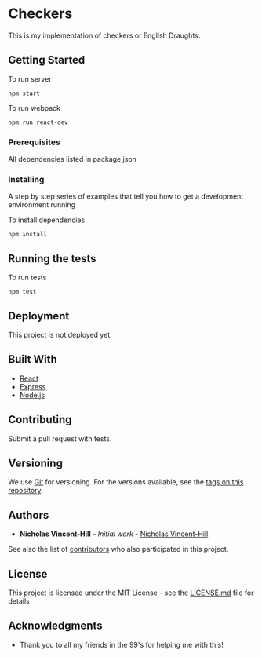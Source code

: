 # Checkers

This is my implementation of checkers or English Draughts.

## Getting Started

To run server

```
npm start
```

To run webpack

```
npm run react-dev
```

### Prerequisites

All dependencies listed in package.json

### Installing

A step by step series of examples that tell you how to get a development environment running

To install dependencies

```
npm install
```

## Running the tests

To run tests

```
npm test
```

## Deployment

This project is not deployed yet

## Built With

- [React](https://reactjs.org/)
- [Express](https://expressjs.com)
- [Node.js](https://nodejs.org/en/)

## Contributing

Submit a pull request with tests.

## Versioning

We use [Git](https://git-scm.com/) for versioning. For the versions available, see the [tags on this repository](https://github.com/your/project/tags).

## Authors

- **Nicholas Vincent-Hill** - _Initial work_ - [Nicholas Vincent-Hill](http://nvincenthill.herokuapp.com/)

See also the list of [contributors](https://github.com/your/project/contributors) who also participated in this project.

## License

This project is licensed under the MIT License - see the [LICENSE.md](LICENSE.md) file for details

## Acknowledgments

- Thank you to all my friends in the 99's for helping me with this!
